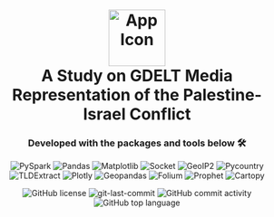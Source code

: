 <div align="center">  
  <h1 align="center">  
    <img src="./ICON.jpg" alt="App Icon" width="100">  
    <br>A Study on GDELT Media Representation of the Palestine-Israel Conflict
  </h1>  

  <h3>Developed with the packages and tools below 🛠️</h3>  

  <p align="center">  
    <img src="https://img.shields.io/badge/PySpark-blue?style=flat&logo=apache-spark&logoColor=white&labelColor=gray" alt="PySpark" />
    <img src="https://img.shields.io/badge/Pandas-blue?style=flat&logo=pandas&logoColor=white&labelColor=gray" alt="Pandas"/>  
    <img src="https://img.shields.io/badge/Matplotlib-blue?style=flat&logo=python&logoColor=white&labelColor=gray" alt="Matplotlib"/>  
    <img src="https://img.shields.io/badge/Socket-blue?style=flat&logo=python&logoColor=white&labelColor=gray" alt="Socket"/>  
    <img src="https://img.shields.io/badge/GeoIP2-blue?style=flat&logo=python&logoColor=white&labelColor=gray" alt="GeoIP2"/>  
    <img src="https://img.shields.io/badge/Pycountry-blue?style=flat&logo=python&logoColor=white&labelColor=gray" alt="Pycountry"/>  
    <img src="https://img.shields.io/badge/TLDExtract-blue?style=flat&logo=python&logoColor=white&labelColor=gray" alt="TLDExtract"/>  
    <img src="https://img.shields.io/badge/Plotly-blue?style=flat&logo=plotly&logoColor=white&labelColor=gray" alt="Plotly"/>  
    <img src="https://img.shields.io/badge/Geopandas-blue?style=flat&logo=python&logoColor=white&labelColor=gray" alt="Geopandas"/>  
    <img src="https://img.shields.io/badge/Folium-blue?style=flat&logo=python&logoColor=white&labelColor=gray" alt="Folium"/>  
    <img src="https://img.shields.io/badge/Prophet-blue?style=flat&logo=facebook&logoColor=white&labelColor=gray" alt="Prophet"/>  
    <img src="https://img.shields.io/badge/Cartopy-blue?style=flat&logo=python&logoColor=white&labelColor=gray" alt="Cartopy"/>  
  </p>  

  <img src="https://img.shields.io/github/license/Abu-Taher-web/Big-Data-Project?style=for-the-badge&color=5D6D7E" alt="GitHub license" />  
  <img src="https://img.shields.io/github/last-commit/Abu-Taher-web/Big-Data-Project?style=for-the-badge&color=5D6D7E" alt="git-last-commit" />  
  <img src="https://img.shields.io/github/commit-activity/m/Abu-Taher-web/Big-Data-Project?style=for-the-badge&color=5D6D7E" alt="GitHub commit activity" />  
  <img src="https://img.shields.io/github/languages/top/Abu-Taher-web/Big-Data-Project?style=for-the-badge&color=5D6D7E" alt="GitHub top language" />  
</div>
